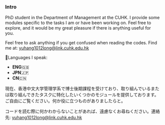 ### Intro

<!--
**GotoRyusuke/GotoRyusuke** is a ✨ _special_ ✨ repository because its `README.md` (this file) appears on your GitHub profile.

Here are some ideas to get you started:

- 🔭 I’m currently working on ...
- 🌱 I’m currently learning ...
- 👯 I’m looking to collaborate on ...
- 🤔 I’m looking for help with ...
- 💬 Ask me about ...
- 📫 How to reach me: ...
- 😄 Pronouns: ...
- ⚡ Fun fact: ...
-->

PhD student in the Department of Management at the CUHK. I provide some modules specific to the tasks I am or have been working on. Feel free to explore, and it would be my great pleasure if there is anything useful for you.

Feel free to ask anything if you get confused when reading the codes. Find me at: yuhang1012long@link.cuhk.edu.hk

💬Languages I speak: 
- **ENG**:uk: 
- **JPN**:jp:
- **CN**:cn:

現在、香港中文大学管理学系で博士後期課程を受けており、取り組んでいるまたは取り組んできたタスクに特化したいくつかのモジュールを提供しております。ご自由にご覧ください。何か役に立つものがありましたらと。

コードを読む際に何かわからないことがあれば、遠慮なくお尋ねください。連絡先: yuhang1012long@link.cuhk.edu.hk
